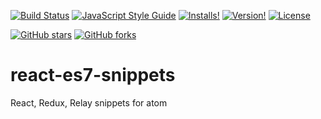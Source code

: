 [![Build Status](https://travis-ci.org/ngthorg/react-es7-snippets.svg?branch=master)](https://travis-ci.org/ngthorg/react-es7-snippets)
[![JavaScript Style Guide](https://img.shields.io/badge/code_style-standard-brightgreen.svg)](https://standardjs.com)
[![Installs!](https://img.shields.io/apm/dm/react-es7-snippets.svg?style=flat-square)](https://atom.io/packages/react-es7-snippets)
[![Version!](https://img.shields.io/apm/v/react-es7-snippets.svg?style=flat-square)](https://atom.io/packages/react-es7-snippets)
[![License](https://img.shields.io/apm/l/react-es7-snippets.svg?style=flat-square)](https://github.com/ngthorg/react-es7-snippets/blob/master/LICENSE.md)

[![GitHub stars](https://img.shields.io/github/stars/ngthorg/react-es7-snippets.svg?style=social&label=Star)](https://github.com/ngthorg/react-es7-snippets)
[![GitHub forks](https://img.shields.io/github/forks/ngthorg/react-es7-snippets.svg?style=social&label=Fork)](https://github.com/ngthorg/react-es7-snippets)

# react-es7-snippets

React, Redux, Relay snippets for atom
